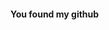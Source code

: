 #### You found my github

<!--
Let's see what I've been up to. 
I’m currently working on Bittensor.
Learning about history, listening to podcasts, watching sports, navigating life.
Always writing a lot of code, more than I have ever in my life
Love hearing about consipiracy theories, especially challenges to the status quo of what reality is, about aliens, history, and more.
Outdoors >>>
-->
